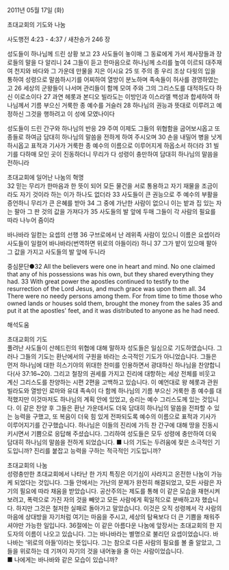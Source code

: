 2011년 05월 17일 (화)

초대교회의 기도와 나눔



사도행전 4:23 - 4:37 / 새찬송가 246 장


성도들이 하나님께 드린 상황 보고 
23 사도들이 놓이매 그 동료에게 가서 제사장들과 장로들의 말을 다 알리니 24 그들이 듣고 한마음으로 하나님께 소리를 높여 이르되 대주재여 천지와 바다와 그 가운데 만물을 지은 이시요 25 또 주의 종 우리 조상 다윗의 입을 통하여 성령으로 말씀하시기를 어찌하여 열방이 분노하며 족속들이 허사를 경영하였는고 26 세상의 군왕들이 나서며 관리들이 함께 모여 주와 그의 그리스도를 대적하도다 하신 이로소이다 27 과연 헤롯과 본디오 빌라도는 이방인과 이스라엘 백성과 합세하여 하나님께서 기름 부으신 거룩한 종 예수를 거슬러 28 하나님의 권능과 뜻대로 이루려고 예정하신 그것을 행하려고 이 성에 모였나이다  

성도들이 드린 간구와 하나님의 반응 
29 주여 이제도 그들의 위협함을 굽어보시옵고 또 종들로 하여금 담대히 하나님의 말씀을 전하게 하여 주시오며 30 손을 내밀어 병을 낫게 하시옵고 표적과 기사가 거룩한 종 예수의 이름으로 이루어지게 하옵소서 하더라 31 빌기를 다하매 모인 곳이 진동하더니 무리가 다 성령이 충만하여 담대히 하나님의 말씀을 전하니라  

초대교회에 일어난 나눔의 혁명  
32 믿는 무리가 한마음과 한 뜻이 되어 모든 물건을 서로 통용하고 자기 재물을 조금이라도 자기 것이라 하는 이가 하나도 없더라 33 사도들이 큰 권능으로 주 예수의 부활을 증언하니 무리가 큰 은혜를 받아 34 그 중에 가난한 사람이 없으니 이는 밭과 집 있는 자는 팔아 그 판 것의 값을 가져다가 35 사도들의 발 앞에 두매 그들이 각 사람의 필요를 따라 나누어 줌이라  

바나바라 일컫는 요셉의 선행 
36 구브로에서 난 레위족 사람이 있으니 이름은 요셉이라 사도들이 일컬어 바나바라(번역하면 위로의 아들이라) 하니 37 그가 밭이 있으매 팔아 그 값을 가지고 사도들의 발 앞에 두니라  

중심문단●32 All the believers were one in heart and mind. No one claimed that any of his possessions was his own, but they shared everything they had. 33 With great power the apostles continued to testify to the resurrection of the Lord Jesus, and much grace was upon them all. 34 There were no needy persons among them. For from time to time those who owned lands or houses sold them, brought the money from the sales 35 and put it at the apostles' feet, and it was distributed to anyone as he had need.

해석도움





초대교회의 기도  
풀려난 사도들이 산헤드린의 위협에 대해 말하자 성도들은 일심으로 기도하였습니다. 그러나 그들의 기도는 환난에서의 구원을 바라는 소극적인 기도가 아니었습니다. 그들은 먼저 하나님에 대한 히스기야의 위대한 찬미를 인용하면서 광대하신 하나님을 찬양합니다(사 37:16~20). 그리고 철장의 권세를 가지고 진리에 대항하는 세상 전체를 비웃고 계신 그리스도를 찬양하는 시편 2편을 고백하고 있습니다. 이 예언대로 왕 헤롯과 관원 빌라도와 열방인 로마와 유대 족속이 다 함께 하나님의 기름 부으신 거룩한 종 예수를 대적했지만 이것마저도 하나님의 계획 안에 있었고, 승리는 예수 그리스도께 있는 것입니다. 이 같은 찬양 후 그들은 환난 가운데서도 더욱 담대히 하나님의 말씀을 전파할 수 있는 능력을 구했고, 또 복음이 더욱 힘 있게 전파되도록 예수의 이름으로 표적과 기사가 이루어지기를 간구했습니다. 하나님은 이들의 진리에 가득 찬 간구에 대해 땅을 진동시키시면서 기쁨으로 응답해 주셨습니다. 그리하여 성도들은 모두 성령에 충만하여 더욱 담대히 하나님의 말씀을 전하게 되었습니다. 
■ 나의 기도는 두려움에 젖은 소극적인 기도입니까? 진리를 붙잡고 능력을 구하는 적극적인 기도입니까?   

초대교회의 나눔  
성령충만한 초대교회에서 나타난 한 가지 특징은 이기심이 사라지고 온전한 나눔이 가능케 되었다는 것입니다. 그들 안에서는 가난의 문제가 완전히 해결되었고, 모든 사람은 자기의 필요에 따라 채움을 받았습니다. 공산주의는 제도를 통해 이 같은 모습을 재현시켜 보려고, 폭력으로 가진 자의 것을 빼앗고 모든 사람에게 획일적으로 분배하고자 했습니다. 하지만 그것은 철저한 실패로 돌아가고 말았습니다. 이것은 오직 성령께서 각 사람의 마음에 상대방을 자기처럼 여기는 마음을 주시고, 세상의 탐욕보다 더 큰 기쁨을 채워주셔야만 가능한 일입니다. 36절에는 이 같은 아름다운 나눔에 앞장서는 초대교회의 한 지도자의 이름이 나오고 있습니다. 그는 바나바라는 별명으로 불리던 요셉이었습니다. 바나바는 ‘위로의 아들’이라는 뜻입니다. 그는 참으로 다른 사람의 필요를 볼 줄 알았고, 그들을 위로하는 데 기꺼이 자기의 것을 내어놓을 줄 아는 사람이었습니다.  
■ 나에게는 바나바와 같은 모습이 있습니까?